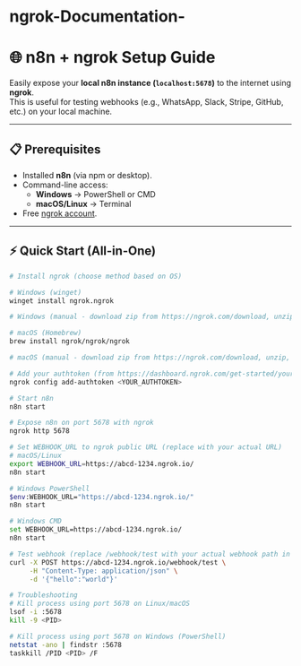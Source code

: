 # ngrok-Documentation-

# 🌐 n8n + ngrok Setup Guide

Easily expose your **local n8n instance (`localhost:5678`)** to the internet using **ngrok**.  
This is useful for testing webhooks (e.g., WhatsApp, Slack, Stripe, GitHub, etc.) on your local machine.

---

## 📋 Prerequisites
- Installed **n8n** (via npm or desktop).
- Command-line access:
  - **Windows** → PowerShell or CMD  
  - **macOS/Linux** → Terminal  
- Free [ngrok account](https://dashboard.ngrok.com/signup).

---

## ⚡ Quick Start (All-in-One)
```bash
# Install ngrok (choose method based on OS)

# Windows (winget)
winget install ngrok.ngrok

# Windows (manual - download zip from https://ngrok.com/download, unzip, move ngrok.exe to C:\Windows\System32)

# macOS (Homebrew)
brew install ngrok/ngrok/ngrok

# macOS (manual - download zip from https://ngrok.com/download, unzip, move ngrok to /usr/local/bin)

# Add your authtoken (from https://dashboard.ngrok.com/get-started/your-authtoken)
ngrok config add-authtoken <YOUR_AUTHTOKEN>

# Start n8n
n8n start

# Expose n8n on port 5678 with ngrok
ngrok http 5678

# Set WEBHOOK_URL to ngrok public URL (replace with your actual URL)
# macOS/Linux
export WEBHOOK_URL=https://abcd-1234.ngrok.io/
n8n start

# Windows PowerShell
$env:WEBHOOK_URL="https://abcd-1234.ngrok.io/"
n8n start

# Windows CMD
set WEBHOOK_URL=https://abcd-1234.ngrok.io/
n8n start

# Test webhook (replace /webhook/test with your actual webhook path in n8n)
curl -X POST https://abcd-1234.ngrok.io/webhook/test \
     -H "Content-Type: application/json" \
     -d '{"hello":"world"}'

# Troubleshooting
# Kill process using port 5678 on Linux/macOS
lsof -i :5678
kill -9 <PID>

# Kill process using port 5678 on Windows (PowerShell)
netstat -ano | findstr :5678
taskkill /PID <PID> /F
